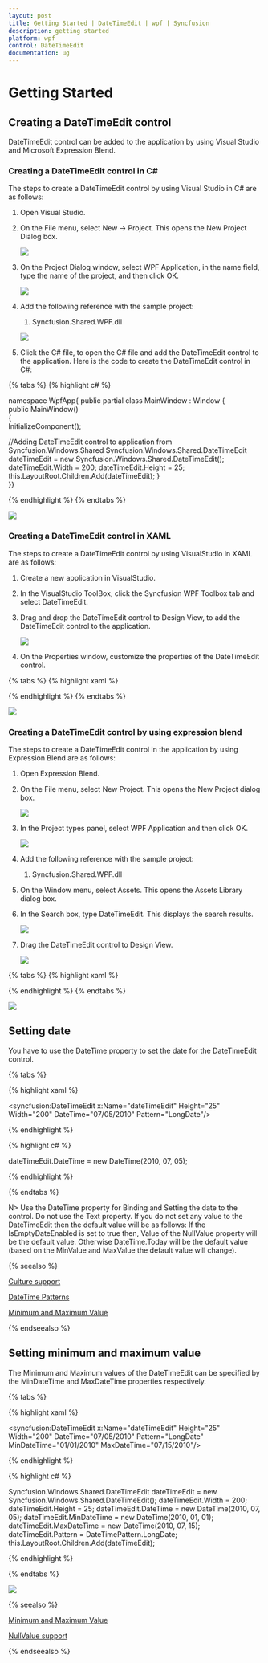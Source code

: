 ```yaml
---
layout: post
title: Getting Started | DateTimeEdit | wpf | Syncfusion
description: getting started
platform: wpf
control: DateTimeEdit
documentation: ug
---
```


# Getting Started

## Creating a DateTimeEdit control

DateTimeEdit control can be added to the application by using Visual Studio and Microsoft Expression Blend.

### Creating a DateTimeEdit control in C#

The steps to create a DateTimeEdit control by using Visual Studio in C# are as follows:

1. Open Visual Studio.

2. On the File menu, select New -> Project. This opens the New Project Dialog box.

   ![](Getting-Started_images/Getting-Started_img1.png)

3. On the Project Dialog window, select WPF Application, in the name field, type the name of the project, and then click OK.

   ![](Getting-Started_images/Getting-Started_img2.png)

4. Add the following reference with the sample project:

   1. Syncfusion.Shared.WPF.dll

   ![](Getting-Started_images/Getting-Started_img3.png)

5. Click the C# file, to open the C# file and add the DateTimeEdit control to the application. Here is the code to create the DateTimeEdit control in C#:

{% tabs %}
{% highlight c# %}

namespace WpfApp{ 
public partial class MainWindow : Window
{        
	public MainWindow()     
	{            
		InitializeComponent();   
		
//Adding DateTimeEdit control to application from Syncfusion.Windows.Shared 
		Syncfusion.Windows.Shared.DateTimeEdit dateTimeEdit = new Syncfusion.Windows.Shared.DateTimeEdit();            
		dateTimeEdit.Width = 200; 
        dateTimeEdit.Height = 25;
        this.LayoutRoot.Children.Add(dateTimeEdit); 
    }    
}}

{% endhighlight %}
{% endtabs %}

   ![](Getting-Started_images/Getting-Started_img4.png)



### Creating a DateTimeEdit control in XAML

The steps to create a DateTimeEdit control by using VisualStudio in XAML are as follows:

1. Create a new application in VisualStudio.
2. In the VisualStudio ToolBox, click the Syncfusion WPF Toolbox tab and select DateTimeEdit.
3. Drag and drop the DateTimeEdit control to Design View, to add the DateTimeEdit control to the application.

   ![](Getting-Started_images/Getting-Started_img5.png)

4. On the Properties window, customize the properties of the DateTimeEdit control.

{% tabs %}
{% highlight xaml %}

<Window x:Class="WpfApp.MainWindow"  xmlns="http://schemas.microsoft.com/winfx/2006/xaml/presentation" xmlns:x="http://schemas.microsoft.com/winfx/2006/xaml" Title="DateTimeEdit Demo" Height="280" Width="365"  xmlns:syncfusion=" clr-namespace:Syncfusion.Windows.Shared;assembly=Syncfusion.Shared.Wpf" xmlns:local="clr-namespace:WpfApp">    
<Grid x:Name="LayoutRoot">
<syncfusion:DateTimeEdit Height="29" Margin="75,71,50,0"  VerticalAlignment="Top"/>    
</Grid>
</Window>

{% endhighlight %}
{% endtabs %}

   ![](Getting-Started_images/Getting-Started_img6.png)


### Creating a DateTimeEdit control by using expression blend

The steps to create a DateTimeEdit control in the application by using Expression Blend are as follows:

1. Open Expression Blend.

2. On the File menu, select New Project. This opens the New Project dialog box.

   ![](Getting-Started_images/Getting-Started_img7.png)

3. In the Project types panel, select WPF Application and then click OK.

   ![](Getting-Started_images/Getting-Started_img8.png)

4. Add the following reference with the sample project:
   1. Syncfusion.Shared.WPF.dll
   
5. On the Window menu, select Assets. This opens the Assets Library dialog box.

6. In the Search box, type DateTimeEdit. This displays the search results.

   ![](Getting-Started_images/Getting-Started_img9.png)

7. Drag the DateTimeEdit control to Design View.

   ![](Getting-Started_images/Getting-Started_img10.png)

{% tabs %}
{% highlight xaml %}

<Window x:Class="WpfApp.MainWindow" xmlns="http://schemas.microsoft.com/winfx/2006/xaml/presentation"  xmlns:x="http://schemas.microsoft.com/winfx/2006/xaml" Title="DateTimeEdit Demo" Height="280" Width="365" xmlns:syncfusion=" clr-namespace:Syncfusion.Windows.Shared;assembly=Syncfusion.Shared.Wpf" xmlns:local="clr-namespace:WpfApp">    
<Grid x:Name="LayoutRoot">
<syncfusion:DateTimeEdit Height="29" Margin="75,71,50,0"  VerticalAlignment="Top"/>    
</Grid>
</Window>

{% endhighlight %}
{% endtabs %}

   ![](Getting-Started_images/Getting-Started_img11.png)


## Setting date

You have to use the DateTime property to set the date for the DateTimeEdit control.

{% tabs %}

{% highlight xaml %}

<syncfusion:DateTimeEdit x:Name="dateTimeEdit" Height="25" Width="200"  DateTime="07/05/2010" Pattern="LongDate"/>

{% endhighlight %}

{% highlight c# %}

dateTimeEdit.DateTime = new DateTime(2010, 07, 05);

{% endhighlight  %}

{% endtabs %}

N> Use the DateTime property for Binding and Setting the date to the control. Do not use the Text property. If you do not set any value to the DateTimeEdit then the default value will be as follows: If the IsEmptyDateEnabled is set to true then, Value of the NullValue property will be the default value. Otherwise  DateTime.Today will be the default value (based on the MinValue and MaxValue the default value will change).

{% seealso %}

[Culture support](/wpf/datetimeedit/culture-support)

[DateTime Patterns](/wpf/datetimeedit/datetime-patterns)

[Minimum and Maximum Value](/wpf/datetimeedit/maximum-and-minimum-value)

{% endseealso %}

## Setting minimum and maximum value

The Minimum and Maximum values of the DateTimeEdit can be specified by the MinDateTime and MaxDateTime properties respectively.

{% tabs %}

{% highlight xaml %}

<syncfusion:DateTimeEdit x:Name="dateTimeEdit" Height="25" Width="200"  DateTime="07/05/2010" Pattern="LongDate"  MinDateTime="01/01/2010" MaxDateTime="07/15/2010"/>

{% endhighlight  %}

{% highlight c# %}

Syncfusion.Windows.Shared.DateTimeEdit dateTimeEdit = new  Syncfusion.Windows.Shared.DateTimeEdit();
dateTimeEdit.Width = 200;
dateTimeEdit.Height = 25;
dateTimeEdit.DateTime = new DateTime(2010, 07, 05);
dateTimeEdit.MinDateTime = new DateTime(2010, 01, 01);
dateTimeEdit.MaxDateTime = new DateTime(2010, 07, 15);
dateTimeEdit.Pattern = DateTimePattern.LongDate;
this.LayoutRoot.Children.Add(dateTimeEdit);

{% endhighlight  %}

{% endtabs %}

![](Getting-Started_images/Getting-Started_img12.png)

{% seealso %}

[Minimum and Maximum Value](/wpf/datetimeedit/maximum-and-minimum-value)

[NullValue support](/wpf/datetimeedit/null-value-support)

{% endseealso %}